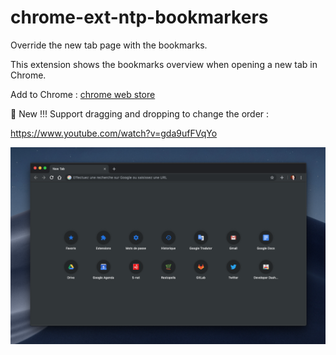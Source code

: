 # chrome-ext-ntp-bookmarkers

Override the new tab page with the bookmarks.

This extension shows the bookmarks overview when opening a new tab in Chrome.

Add to Chrome : [chrome web store
](https://chrome.google.com/webstore/detail/new-tab-page-bookmarks/jafnapncbaamdiooljaibpebonjpgffe)


🚀 New !!! Support dragging and dropping to change the order :

https://www.youtube.com/watch?v=gda9ufFVqYo

[![screenshot.png](screenshot.png)](https://chrome.google.com/webstore/detail/new-tab-page-bookmarks/jafnapncbaamdiooljaibpebonjpgffe)
